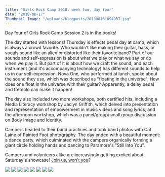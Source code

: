 ```yaml
---
title: "Girls Rock Camp 2018: week two, day four"
date: "2018-08-17"
Thumbnail Image: "/uploads/blogposts/20180816_094937.jpg"
---
```


Day four of Girls Rock Camp Session 2 is in the books!

The day started with lessons! Thursday is effects pedal day at camp, which is always a crowd favorite. Who wouldn't like making their guitar, bass, or vocals sound like an alien or distorted like their favorite band? Part of our sounds and self-expression is about what we play or what we say or do when we play it. But part of it is about how we craft the sound, and each instrument (and it's accompanying technology) has different sounds to help us in our self-expression. Nova One, who performed at lunch, spoke about the sound they use, which was described as "floating in the universe". How does one float in the universe with their guitar? Apparently, a delay pedal and tremolo can make it happen!

The day also included two more workshops, both certified hits, including a Media Literacy workshop by Jaclyn Griffith, which delved into presentation and representation of empowerment in music videos and song lyrics, and the afternoon workshop, which was a panel/group/small group discussion on Body Image and Identity.

Campers headed to their band practices and took band photos with Cat Laine of Painted Foot photography. The day ended with a beautiful moment: a dance party, which culminated with the campers organically forming a giant circle holding hands and dancing to Paramore's "Still Into You".

Campers and volunteers alike are increasingly getting excited about Saturday's showcase! [Join us, won't you](https://www.facebook.com/events/462541600856897/)?

![](/uploads/blogposts/20180816_124411_crop-300x225.jpg) ![](/uploads/blogposts/20180816_160109-300x225.jpg) ![](/uploads/blogposts/20180816_135443-300x225.jpg) ![](/uploads/blogposts/20180816_132659-300x225.jpg) ![](/uploads/blogposts/20180816_103023-300x225.jpg) ![](/uploads/blogposts/20180816_095345-300x225.jpg) ![](/uploads/blogposts/20180816_095134-300x225.jpg) ![](/uploads/blogposts/20180816_094937-300x225.jpg)
